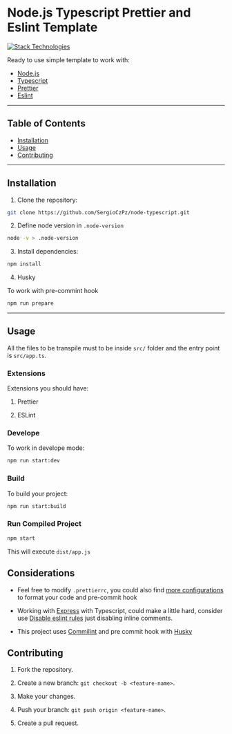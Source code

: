 # Node.js Typescript Prettier and Eslint Template

[![Stack Technologies](https://skillicons.dev/icons?i=nodejs,npm,ts)](https://skillicons.dev)

Ready to use simple template to work with:

- [Node.js]()
- [Typescript](https://www.typescriptlang.org)
- [Prettier](https://prettier.io)
- [Eslint](https://eslint.org)

---

## Table of Contents

- [Installation](#installation)
- [Usage](#usage)
- [Contributing](#contributing)

---

## Installation

1. Clone the repository:

```bash
git clone https://github.com/SergioCzPz/node-typescript.git
```

2. Define node version in `.node-version`

```bash
node -v > .node-version
```

3. Install dependencies:

```bash
npm install
```

4. Husky

To work with pre-commint hook

```bash
npm run prepare
```

---

## Usage

All the files to be transpile must to be inside `src/` folder and the entry point is `src/app.ts`.

### Extensions

Extensions you should have:

1. Prettier

2. ESLint

### Develope

To work in develope mode:

```bash
npm run start:dev
```

### Build

To build your project:

```bash
npm run start:build
```

### Run Compiled Project

```bash
npm start
```

This will execute `dist/app.js`

## Considerations

- Feel free to modify `.prettierrc`, you could also find [more configurations](https://prettier.io/docs/precommit) to format your code and pre-commit hook

- Working with [Express](https://expressjs.com) with Typescript, could make a little hard, consider use [Disable eslint rules](https://eslint.org/docs/latest/use/configure/rules#disabling-inline-comments) just disabling inline comments.

- This project uses [Commilint](https://commitlint.js.org) and pre commit hook with [Husky](https://typicode.github.io/husky)

## Contributing

1. Fork the repository.

2. Create a new branch: `git checkout -b <feature-name>`.

3. Make your changes.

4. Push your branch: `git push origin <feature-name>`.

5. Create a pull request.
